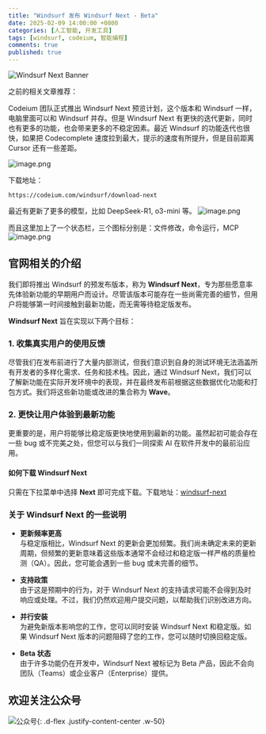 ```yaml
---
title: "Windsurf 发布 Windsurf Next - Beta"
date: 2025-02-09 14:00:00 +0800
categories: [人工智能, 开发工具]
tags: [windsurf, codeium, 智能编程]  
comments: true
published: true
---
```


![Windsurf Next Banner](https://exafunction.github.io/public/hero/hero_windsurf_next_thumbnail.png)

之前的相关文章推荐：

Codeium 团队正式推出 Windsurf Next 预览计划，这个版本和 Windsurf 一样，电脑里面可以和 Windsurf 并存。但是 Windsurf Next 有更快的迭代更新，同时也有更多的功能，也会带来更多的不稳定因素。最近 Windsurf 的功能迭代也很快，如果把 Codecomplete 速度拉到最大，提示的速度有所提升，但是目前距离 Cursor 还有一些差距。

![image.png](https://cdn.jsdelivr.net/gh/gongchunru/image/img/20250209142923896.png)


下载地址：
```
https://codeium.com/windsurf/download-next
```

最近有更新了更多的模型，比如 DeepSeek-R1, o3-mini 等。
![image.png](https://cdn.jsdelivr.net/gh/gongchunru/image/img/20250209143030831.png)

而且这里加上了一个状态栏，三个图标分别是：文件修改，命令运行，MCP
![image.png](https://cdn.jsdelivr.net/gh/gongchunru/image/img/20250209143216521.png)

## 官网相关的介绍

我们即将推出 Windsurf 的预发布版本，称为 **Windsurf Next**，专为那些愿意率先体验新功能的早期用户而设计。尽管该版本可能存在一些尚需完善的细节，但用户将能够第一时间接触到最新功能，而无需等待稳定版发布。

**Windsurf Next** 旨在实现以下两个目标：

### 1. 收集真实用户的使用反馈  
尽管我们在发布前进行了大量内部测试，但我们意识到自身的测试环境无法涵盖所有开发者的多样化需求、任务和技术栈。因此，通过 Windsurf Next，我们可以了解新功能在实际开发环境中的表现，并在最终发布前根据这些数据优化功能和打包方式。我们将这些新功能或改进的集合称为 **Wave**。

### 2. 更快让用户体验到最新功能  
更重要的是，用户将能够比稳定版更快地使用到最新的功能。虽然起初可能会存在一些 bug 或不完美之处，但您可以与我们一同探索 AI 在软件开发中的最前沿应用。

#### 如何下载 Windsurf Next  
只需在下拉菜单中选择 **Next** 即可完成下载。下载地址：[windsurf-next](https://codeium.com/windsurf/download-next)


### **关于 Windsurf Next 的一些说明**

- **更新频率更高**  
  与稳定版相比，Windsurf Next 的更新会更加频繁。我们尚未确定未来的更新周期，但频繁的更新意味着这些版本通常不会经过和稳定版一样严格的质量检测（QA）。因此，您可能会遇到一些 bug 或未完善的细节。

- **支持政策**  
  由于这是预期中的行为，对于 Windsurf Next 的支持请求可能不会得到及时响应或处理。不过，我们仍然欢迎用户提交问题，以帮助我们识别改进方向。

- **并行安装**  
  为避免新版本影响您的工作，您可以同时安装 Windsurf Next 和稳定版。如果 Windsurf Next 版本的问题阻碍了您的工作，您可以随时切换回稳定版。

- **Beta 状态**  
  由于许多功能仍在开发中，Windsurf Next 被标记为 Beta 产品，因此不会向团队（Teams）或企业客户（Enterprise）提供。


## 欢迎关注公众号

![公众号](https://cdn.jsdelivr.net/gh/gongchunru/image/img/20250112223749749.png){: .d-flex .justify-content-center .w-50}